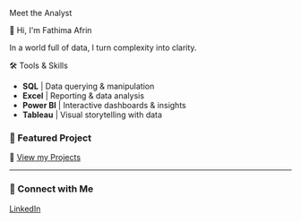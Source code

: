   Meet the Analyst 
 
 👋 Hi, I'm Fathima Afrin

In a world full of data, I turn complexity into clarity.



 🛠️ Tools & Skills  
- **SQL** | Data querying & manipulation  
- **Excel** | Reporting & data analysis  
- **Power BI** | Interactive dashboards & insights  
- **Tableau** | Visual storytelling with data  



### 📂 Featured Project  
🔗 [View my Projects](https://github.com/Afrinharris12?tab=repositories)

---

### 🔗 Connect with Me  
[LinkedIn](https://www.linkedin.com/in/fathima-afrin)
